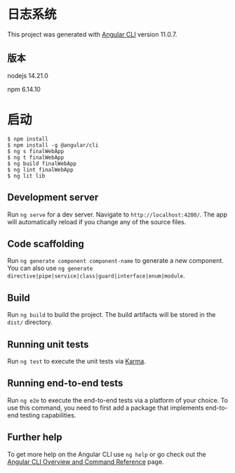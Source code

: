 # 日志系统

This project was generated with [Angular CLI](https://github.com/angular/angular-cli) version 11.0.7.
## 版本

nodejs 14.21.0

npm 6.14.10
# 启动
```
$ npm install
$ npm install -g @angular/cli
$ ng s finalWebApp
$ ng t finalWebApp
$ ng build finalWebApp
$ ng lint finalWebApp
$ ng lit lib
```

## Development server


Run `ng serve` for a dev server. Navigate to `http://localhost:4200/`. The app will automatically reload if you change any of the source files.

## Code scaffolding

Run `ng generate component component-name` to generate a new component. You can also use `ng generate directive|pipe|service|class|guard|interface|enum|module`.

## Build

Run `ng build` to build the project. The build artifacts will be stored in the `dist/` directory.

## Running unit tests

Run `ng test` to execute the unit tests via [Karma](https://karma-runner.github.io).

## Running end-to-end tests

Run `ng e2e` to execute the end-to-end tests via a platform of your choice. To use this command, you need to first add a package that implements end-to-end testing capabilities.

## Further help

To get more help on the Angular CLI use `ng help` or go check out the [Angular CLI Overview and Command Reference](https://angular.io/cli) page.
